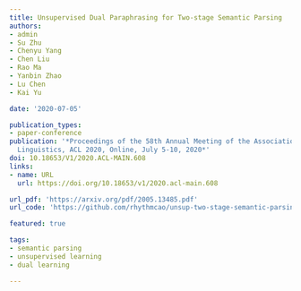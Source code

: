 ```yaml
---
title: Unsupervised Dual Paraphrasing for Two-stage Semantic Parsing
authors:
- admin
- Su Zhu
- Chenyu Yang
- Chen Liu
- Rao Ma
- Yanbin Zhao
- Lu Chen
- Kai Yu

date: '2020-07-05'

publication_types:
- paper-conference
publication: '*Proceedings of the 58th Annual Meeting of the Association for Computational
  Linguistics, ACL 2020, Online, July 5-10, 2020*'
doi: 10.18653/V1/2020.ACL-MAIN.608
links:
- name: URL
  url: https://doi.org/10.18653/v1/2020.acl-main.608

url_pdf: 'https://arxiv.org/pdf/2005.13485.pdf'
url_code: 'https://github.com/rhythmcao/unsup-two-stage-semantic-parsing'

featured: true

tags:
- semantic parsing
- unsupervised learning
- dual learning

---
```

